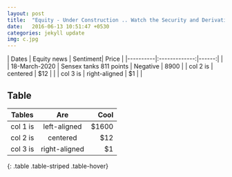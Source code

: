 ```yaml
---
layout: post
title:  "Equity - Under Construction .. Watch the Security and Derivative -  The Bigger the better? Bull or Bear"
date:   2016-06-13 10:51:47 +0530
categories: jekyll update
img: c.jpg
---
```



| Dates   | Equity news    |  Sentiment| Price |
|----------|:-------------:|------:|  |
| 18-March-2020 | Sensex tanks 811 points  | Negative | 8900 |
| col 2 is |    centered   |   $12 |  |
| col 3 is | right-aligned |    $1 |  |

## Table

| Tables   |      Are      |  Cool |
|----------|:-------------:|------:|
| col 1 is |  left-aligned | $1600 |
| col 2 is |    centered   |   $12 |
| col 3 is | right-aligned |    $1 |
{: .table .table-striped .table-hover}

